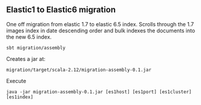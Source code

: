 ## Elastic1 to Elastic6 migration

One off migration from elastic 1.7 to elastic 6.5 index.
Scrolls through the 1.7 images index in date descending order and bulk indexes the documents into the new 6.5 index.

```
sbt migration/assembly
```

Creates a jar at:
```
migration/target/scala-2.12/migration-assembly-0.1.jar  
```

Execute
```
java -jar migration-assembly-0.1.jar [es1host] [es1port] [es1cluster] [es1index]
```
